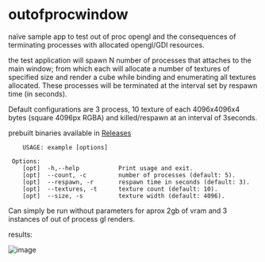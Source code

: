 # outofprocwindow
naïve sample app to test out of proc opengl and the consequences of terminating processes with allocated opengl/GDI resources.

the test application will spawn N number of processes that attaches to the main window; from which each will allocate a number of textures of specified size and render a cube while binding and enumerating all textures allocated. These processes will be terminated at the interval set by respawn time (in seconds).

Default configurations are 3 process, 10 texture of each 4096x4096x4 bytes (square 4096px RGBA) and killed/respawn at an interval of 3seconds.

prebuilt binaries available in [Releases](https://github.com/xls/outofprocwindow/releases)



```
	USAGE: example [options]

 Options:
	[opt]  -h,--help           Print usage and exit.
	[opt]  --count, -c         number of processes (default: 5).
	[opt]  --respawn, -r       respawn time in seconds (default: 3).
	[opt]  --textures, -t      texture count (default: 10).
	[opt]  --size, -s          texture width (default: 4096).
  ```
  
  Can simply be run without parameters for aprox 2gb of vram and 3 instances of out of process gl renders.
  
  results:
  
  ![image](https://user-images.githubusercontent.com/423484/154218713-51b3e514-684f-4f0c-8263-16c018f72326.png)
